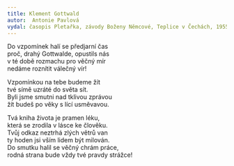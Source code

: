 ```yaml
---
title: Klement Gottwald
autor:  Antonie Pavlová
vydal: časopis Pletařka, závody Boženy Němcové, Teplice v Čechách, 1955
---
```


Do vzpomínek halí se předjarní čas  
proč, drahý Gottwalde, opustils nás  
v té době rozmachu pro věčný mír  
nedáme roznítit válečný vír!

Vzpomínkou na tebe budeme žít   
tvé símě uzráté do světa sít.   
Byli jsme smutni nad tklivou zprávou   
žít budeš po věky s lící usměvavou.

Tvá kniha života je pramen léku,   
která se zrodila v lásce ke člověku.   
Tvůj odkaz neztrhá zlých větrů van   
ty hoden jsi vším lidem být milován.  
Do smutku halil se věčný chrám práce,  
rodná strana bude vždy tvé pravdy strážce!

